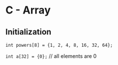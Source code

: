 # C - Array

## Initialization

`int powers[8] = {1, 2, 4, 8, 16, 32, 64};`

`int a[32] = {0};` // all elements are 0

